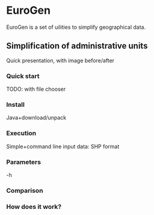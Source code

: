 # EuroGen
EuroGen is a set of uilities to simplify geographical data.

## Simplification of administrative units

Quick presentation, with image before/after

### Quick start
TODO: with file chooser

### Install
Java+download/unpack

### Execution
Simple+command line
input data: SHP format

### Parameters
-h

### Comparison


### How does it work?

